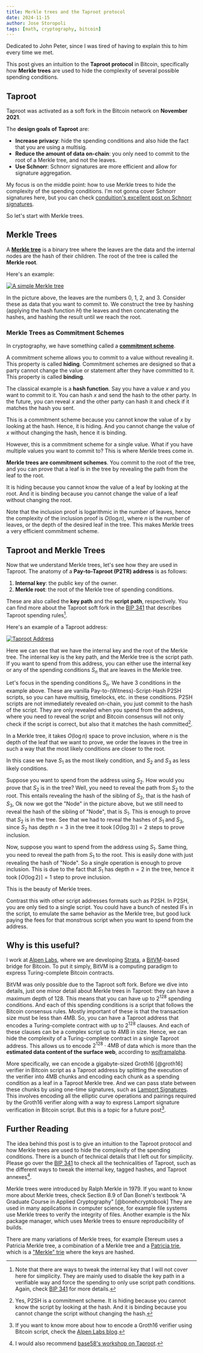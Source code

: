 ```yaml
---
title: Merkle trees and the Taproot protocol
date: 2024-11-15
author: Jose Storopoli
tags: [math, cryptography, bitcoin]
---
```


Dedicated to John Peter,
since I was tired of having
to explain this to him every time we met.

This post gives an intuition to the **Taproot protocol** in Bitcoin,
specifically how **Merkle trees** are used to hide the complexity of
several possible spending conditions.

## Taproot

Taproot was activated as a soft fork in the Bitcoin network
on **November 2021**.

The **design goals of Taproot** are:

- **Increase privacy**: hide the spending conditions
  and also hide the fact that you are using a multisig.
- **Reduce the amount of data on-chain**:
  you only need to commit to the root of a Merkle tree,
  and not the leaves.
- **Use Schnorr**: Schnorr signatures are more efficient
  and allow for signature aggregation.

My focus is on the middle point: how to use Merkle trees to hide the
complexity of the spending conditions.
I'm not gonna cover Schnorr signatures here, but you can check
[conduition's excellent post on Schnorr signatures](https://conduition.io/cryptography/schnorr/).

So let's start with Merkle trees.

## Merkle Trees

A
[**Merkle tree**](https://en.wikipedia.org/wiki/Merkle_tree)
is a binary tree where the leaves are the data
and the internal nodes are the hash of their children.
The root of the tree is called the **Merkle root**.

Here's an example:

[![A simple Merkle tree](https://mermaid.ink/img/pako:eNpFkEtvwyAQhP8K2kPVSnYE-BmuzSGX3npq6QEF_FBsE22w-nD93wtYTbjAzH4zSLvAyWoDAprBfp46hY68HuRE_EFr3buEcEn4IGmako4y7xwfKfkl7Cm4D6TjWfS497LgbWmPxshgVEM9QDc6yNDB7iDPbiD3E34HQ3EWQUigxV6DcDibBEaDowoSllAiwXVmNBKEf2qFZwlyWn3moqY3a8f_GNq57UA0arh6NV-0cubQqxbVeHPRTNrgs50nB4JlZSwBscAXCF4VuzKnPM-LPa3LmvrpN4iC7-oq31e8KhlnlLM1gZ_4LfWDIgGje2fxZVt03Pf6B3hVbK0?type=png)](https://mermaid.live/edit#pako:eNpFkEtvwyAQhP8K2kPVSnYE-BmuzSGX3npq6QEF_FBsE22w-nD93wtYTbjAzH4zSLvAyWoDAprBfp46hY68HuRE_EFr3buEcEn4IGmako4y7xwfKfkl7Cm4D6TjWfS497LgbWmPxshgVEM9QDc6yNDB7iDPbiD3E34HQ3EWQUigxV6DcDibBEaDowoSllAiwXVmNBKEf2qFZwlyWn3moqY3a8f_GNq57UA0arh6NV-0cubQqxbVeHPRTNrgs50nB4JlZSwBscAXCF4VuzKnPM-LPa3LmvrpN4iC7-oq31e8KhlnlLM1gZ_4LfWDIgGje2fxZVt03Pf6B3hVbK0)

In the picture above, the leaves are the numbers 0, 1, 2, and 3.
Consider these as data that you want to commit to.
We construct the tree by hashing
(applying the hash function $H$)
the leaves and then concatenating the hashes,
and hashing the result until we reach the root.

### Merkle Trees as Commitment Schemes

In cryptography, we have something called a
[**commitment scheme**](https://en.wikipedia.org/wiki/Commitment_scheme).

A commitment scheme allows you to commit to a value without revealing it.
This property is called **hiding**.
Commitment schemes are designed so that a party cannot change the value
or statement after they have committed to it.
This property is called **binding**.

The classical example is a **hash function**.
Say you have a value $x$ and you want to commit to it.
You can hash $x$ and send the hash to the other party.
In the future, you can reveal $x$ and the other party can hash it
and check if it matches the hash you sent.

This is a commitment scheme because you cannot know the value of $x$
by looking at the hash.
Hence, it is hiding.
And you cannot change the value of $x$ without changing the hash,
hence it is binding.

However, this is a commitment scheme for a single value.
What if you have multiple values you want to commit to?
This is where Merkle trees come in.

**Merkle trees are commitment schemes**.
You commit to the root of the tree,
and you can prove that a leaf is in the tree
by revealing the path from the leaf to the root.

It is hiding because you cannot know the value of a leaf by looking at the root.
And it is binding because you cannot change the value of a leaf
without changing the root.

Note that the inclusion proof is logarithmic in the number of leaves,
hence the complexity of the inclusion proof is $O(\log n)$,
where $n$ is the number of leaves,
or the depth of the desired leaf in the tree.
This makes Merkle trees a very efficient commitment scheme.

## Taproot and Merkle Trees

Now that we understand Merkle trees, let's see how they are used in Taproot.
The anatomy of a **Pay-to-Taproot (P2TR) address**
is as follows:

1. **Internal key**: the public key of the owner.
1. **Merkle root**: the root of the Merkle tree of spending conditions.

These are also called the **key path** and the **script path**, respectively.
You can find more about the Taproot soft fork in the
[BIP 341](https://github.com/bitcoin/bips/blob/master/bip-0341.mediawiki)
that describes Taproot spending rules[^tweak].

[^tweak]: Note that there are ways to tweak the internal key
  that I will not cover here for simplicity.
  They are mainly used to disable the key path
  in a verifiable way and force the spending
  to only use script path conditions.
  Again, check
  [BIP 341](https://github.com/bitcoin/bips/blob/master/bip-0341.mediawiki)
  for more details.

Here's an example of a Taproot address:

[![Taproot Address](https://mermaid.ink/img/pako:eNpVUUtvwjAM_iuRzy1q0hfkOi7TxDQxTlt2iGigFW2CTKqNIf773GRM7JTvYftz5AtsXWNAwq53n9tWo2ebpbJH4fFdwYvYrBV8KNtZb9DqnrTHX8iezDl4g8FDb8hZO-eZ2zHfGrYKItugMaHoxKnglQdsKZHYMz3RE5MnIs4nnAcc12BpmrJb_p0UY2_xQTrxf3TKiWnRFfckVxYS2GPXgPQ4mgSoc9AThYuyjCmgfwy0oSTYaDwoUPZKPUdt35wbbm3oxn0Lcqf7E7Hx2Ghvlp3eox7-VDS2MfjgRutB8lyEISAv8AVS1OWsKjJRFOUim1fzrErgDLIUs3ldLGpRV1zwTPBrAt8hNiOjTMA0nXe4itcLR7z-AKT8k58?type=png)](https://mermaid.live/edit#pako:eNpVUUtvwjAM_iuRzy1q0hfkOi7TxDQxTlt2iGigFW2CTKqNIf773GRM7JTvYftz5AtsXWNAwq53n9tWo2ebpbJH4fFdwYvYrBV8KNtZb9DqnrTHX8iezDl4g8FDb8hZO-eZ2zHfGrYKItugMaHoxKnglQdsKZHYMz3RE5MnIs4nnAcc12BpmrJb_p0UY2_xQTrxf3TKiWnRFfckVxYS2GPXgPQ4mgSoc9AThYuyjCmgfwy0oSTYaDwoUPZKPUdt35wbbm3oxn0Lcqf7E7Hx2Ghvlp3eox7-VDS2MfjgRutB8lyEISAv8AVS1OWsKjJRFOUim1fzrErgDLIUs3ldLGpRV1zwTPBrAt8hNiOjTMA0nXe4itcLR7z-AKT8k58)

Here we can see that we have the internal key and the root of the Merkle tree.
The internal key is the key path, and the Merkle tree is the script path.
If you want to spend from this address, you can either use the internal key
or any of the spending conditions $S_n$ that are leaves in the Merkle tree.

Let's focus in the spending conditions $S_n$.
We have 3 conditions in the example above.
These are vanilla Pay-to-(Witness)-Script-Hash P2SH scripts,
so you can have multisig, timelocks,
etc. in these conditions.
P2SH scripts are not immediately revealed on-chain,
you just commit to the hash of the script.
They are only revealed when you spend from the address,
where you need to reveal the script and Bitcoin
consensus will not only check if the script is correct,
but also that it matches the hash committed[^p2sh].

[^p2sh]: Yes, P2SH is a commitment scheme.
  It is hiding because you cannot know the script by looking at the hash.
  And it is binding because you cannot change the script without changing the hash.

In a Merkle tree,
it takes $O(\log n)$ space to prove inclusion,
where $n$ is the depth of the leaf that we want to prove,
we order the leaves in the tree in such a way that the most likely
conditions are closer to the root.

In this case we have $S_1$ as the most likely condition,
and $S_2$ and $S_3$ as less likely conditions.

Suppose you want to spend from the address using $S_2$.
How would you prove that $S_2$ is in the tree?
Well, you need to reveal the path from $S_2$ to the root.
This entails revealing the hash of the sibling of $S_2$,
that is the hash of $S_3$,
Ok now we got the "Node" in the picture above,
but we still need to reveal the hash of the sibling of "Node",
that is $S_1$.
This is enough to prove that $S_2$ is in the tree.
See that we had to reveal the hashes of $S_1$ and $S_3$,
since $S_2$ has depth $n = 3$ in the tree it took $\lceil O(\log 3) \rceil = 2$
steps to prove inclusion.

Now, suppose you want to spend from the address using $S_1$.
Same thing, you need to reveal the path from $S_1$ to the root.
This is easily done with just revealing the hash of "Node".
So a single operation is enough to prove inclusion.
This is due to the fact that $S_1$ has depth $n = 2$ in the tree,
hence it took $\lceil O(\log 2) \rceil = 1$ step to prove inclusion.

This is the beauty of Merkle trees.

Contrast this with other script addresses formats such as P2SH.
In P2SH, you are only tied to a single script.
You could have a bunch of nested IFs in the script,
to emulate the same behavior as the Merkle tree,
but good luck paying the fees for that monstrous script
when you want to spend from the address.

## Why is this useful?

I work at [Alpen Labs](https://alpenlabs.io/),
where we are developing [Strata](https://stratabtc.org),
a [BitVM](https://bitvm.org/)-based bridge for Bitcoin.
To put it simply, BitVM is a computing paradigm to express
Turing-complete Bitcoin contracts.

BitVM was only possible due to the Taproot soft fork.
Before we dive into details, just one minor detail
about Merkle trees in Taproot:
they can have a maximum depth of 128.
This means that you can have up to $2^{128}$ spending conditions.
And each of this spending conditions is a script that follows
the Bitcoin consensus rules.
Mostly important of these is that the transaction size
must be less than 4MB.
So, you can have a Taproot address
that encodes a Turing-complete contract with up to $2^{128}$ clauses.
And each of these clauses can be a complex script up to 4MB in size.
Hence, we can hide the complexity of a Turing-complete contract
in a single Taproot address.
This allows us to encode $2^{128} \cdot 4\text{MB}$ of data
which is more than the **estimated data content of the surface web**,
according to [wolframalpha](https://www.wolframalpha.com/input?i=2%5E128+*+4mb).

More specifically, we can encode a gigabyte-sized
Groth16 [@groth16] verifier in
Bitcoin script as a Taproot address
by splitting the execution of the verifier
into 4MB chunks and encoding each chunk as a spending condition
as a leaf in a Taproot Merkle tree.
And we can pass state between these chunks by using one-time signatures,
such as [Lamport Signatures](https://en.wikipedia.org/wiki/Lamport_signature).
This involves encoding all the elliptic curve operations and pairings
required by the Groth16 verifier
along with a way to express Lamport signature verification in Bitcoin script.
But this is a topic for a future post[^alpen].

[^alpen]: If you want to know more about how to encode a Groth16 verifier
  using Bitcoin script, check the
  [Alpen Labs blog](https://www.alpenlabs.io/blog/state-of-snark-verification-with-bitvm2).

## Further Reading

The idea behind this post is to give an intuition to the Taproot protocol
and how Merkle trees are used to hide the complexity of the spending conditions.
There is a bunch of technical details that I left out for simplicity.
Please go over the
[BIP 341](https://github.com/bitcoin/bips/blob/master/bip-0341.mediawiki)
to check all the technicalities of Taproot,
such as the different ways to tweak the internal key,
tagged hashes, and Taproot annexes[^base58].

[^base58]: I would also recommend [base58's workshop on Taproot](https://base58.school/classes/taproot).

Merkle trees were introduced by Ralph Merkle in 1979.
If you want to know more about Merkle trees, check
Section 8.9 of Dan Boneh's textbook "A Graduate Course in Applied Cryptography" [@bonehcryptobook]
They are used in many applications in computer science,
for example file systems use Merkle trees to verify the integrity of files.
Another example is the Nix package manager,
which uses Merkle trees to ensure reproducibility of builds.

There are many variations of Merkle trees,
for example Etereum uses a Patricia Merkle tree,
a combination of a Merkle tree
and a [Patricia trie](https://en.wikipedia.org/wiki/Patricia_trie),
which is a ["Merkle" trie](https://en.wikipedia.org/wiki/Trie)
where the keys are hashed.
